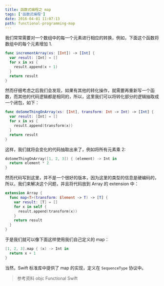 ```yaml
---
title: 函数式编程之 map
tags: ['函数式编程']
date: 2016-04-01 11:07:13
path: functional-programming-map
---
```


我们常常需要对一个数组中的每一个元素进行相应的转换，例如，下面这个函数将数组中的每个元素增加 1.

```swift
func incrementArray(xs: [Int]) -> [Int] {
  var result: [Int] = []
  for x in xs {
    result.append(x + 1)
  }
  return result
}
```

<!--more-->

然而仔细考虑之后我们会发现，如果有其他的转化操作，就需要再重新写一个函数，而其他的代码逻辑都是相同的，所以，这里我们可以将转化部分的逻辑抽取成一个闭包，如下：

```swift
func doSomeThingOnArray(xs: [Int], transform: Int -> Int) -> [Int] {
  var result: [Int] = []
  for x in xs {
    result.append(transform(x))
  }
  return result
}
```

这样，我们就将会变化的代码抽取出来了，例如将所有元素乘 2:

```swift
doSomeThingOnArray([1, 2, 3]) { (element) -> Int in
  return element * 2
}
```

然而代码写到这里，并不是一个很好的版本，因为这里的类型的信息是硬编码的，所以，我们来解决这个问题，并且将代码放到 Array 的 extension 中：

```swift
extension Array {
  func map<T>(transform: Element -> T) -> [T] {
    var result: [T] = []
    for x in self {
      result.append(transform(x))
    }
    return result
  }
}
```

于是我们就可以像下面这样使用我们自己定义的 map：

```swift
[1, 2, 3].map { (x) -> Int in
  return x + 1
}
```

当然，Swift 标准库中提供了 map 的实现，定义在 `SequenceType` 协议中。

> 参考资料 objc Functional Swift

